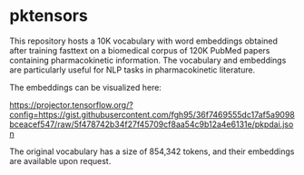 # pktensors

This repository hosts a 10K vocabulary with word embeddings obtained after training fasttext on a biomedical corpus of 120K PubMed papers containing pharmacokinetic information. The vocabulary and embeddings are particularly useful for NLP tasks in pharmacokinetic literature.

The embeddings can be visualized here:

https://projector.tensorflow.org/?config=https://gist.githubusercontent.com/fgh95/36f7469555dc17af5a9098bceacef547/raw/5f478742b34f27f45709cf8aa54c9b12a4e6131e/pkpdai.json

The original vocabulary has a size of 854,342 tokens, and their embeddings are available upon request. 
